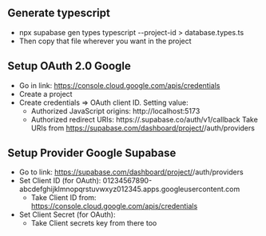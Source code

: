 ## Generate typescript

- npx supabase gen types typescript --project-id <project-id> > database.types.ts
- Then copy that file wherever you want in the project

## Setup OAuth 2.0 Google

- Go in link: https://console.cloud.google.com/apis/credentials
- Create a project
- Create credentials => OAuth client ID. Setting value:
  + Authorized JavaScript origins: http://localhost:5173
  + Authorized redirect URIs: https://<project-id>.supabase.co/auth/v1/callback
    Take URIs from https://supabase.com/dashboard/project/<project-id>/auth/providers

## Setup Provider Google Supabase

- Go to link: https://supabase.com/dashboard/project/<project-id>/auth/providers
- Set Client ID (for OAuth): 01234567890-abcdefghijklmnopqrstuvwxyz012345.apps.googleusercontent.com
  + Take Client ID from: https://console.cloud.google.com/apis/credentials
- Set Client Secret (for OAuth): 
  + Take Client secrets key from there too
